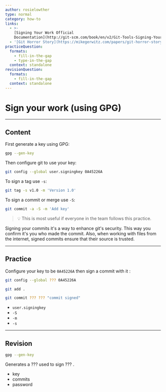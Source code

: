```yaml
---
author: rosielowther
type: normal
category: how-to
links:
  - >-
    [Signing Your Work Official
    Documentation](http://git-scm.com/book/en/v2/Git-Tools-Signing-Your-Work){website}
  - '[Git Horror Story](https://mikegerwitz.com/papers/git-horror-story){website}'
practiceQuestion:
  formats:
    - fill-in-the-gap
    - type-in-the-gap
  context: standalone
revisionQuestion:
  formats:
    - fill-in-the-gap
  context: standalone
---
```


# Sign your work (using GPG)


---

## Content

First generate a key using GPG:

```bash
gpg --gen-key
```

Then configure git to use your key:

```bash
git config --global user.signingkey 0A45226A
```

To sign a tag use `-s`:

```bash
git tag -s v1.0 -m 'Version 1.0'
```

To sign a commit or merge use `-S`:

```bash
git commit -a -S -m 'Add key'
```

> 💡 This is most useful if everyone in the team follows this practice.

Signing your commits it's a way to enhance git's security. This way you confirm it's you who made the commit. Also, when working with files from the internet, signed commits ensure that their source is trusted.


---

## Practice

Configure your key to be `0A45226A` then sign a commit with it :

```bash
git config --global ??? 0A45226A

git add .

git commit ??? ??? "commit signed"
```

- `user.signingkey`
- `-S`
- `-m`
- `-s`



---

## Revision

```bash
gpg --gen-key
```

Generates a ??? used to sign ??? .

- key
- commits
- password
